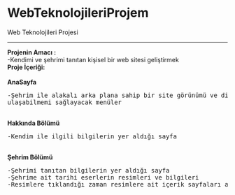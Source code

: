 # WebTeknolojileriProjem
Web Teknolojileri Projesi
<hr>
<b>Projenin Amacı :</b>
<br>
-Kendimi ve şehrimi tanıtan kişisel bir web sitesi geliştirmek
<br><b>Proje İçeriği:</b><br><br>
<b>AnaSayfa</b>
<br>
<pre>-Şehrim ile alakalı arka plana sahip bir site görünümü ve diğer sayfalara
ulaşabilmemi sağlayacak menüler</pre>
<br><b>Hakkında Bölümü</b>
<br>
<pre>-Kendim ile ilgili bilgilerin yer aldığı sayfa
</pre>
<br>
<b>Şehrim Bölümü</b><br>
<pre>
-Şehrimi tanıtan bilgilerin yer aldığı sayfa
-Şehrime ait tarihi eserlerin resimleri ve bilgileri
-Resimlere tıklandığı zaman resimlere ait içerik sayfaları açılacak
</pre>

